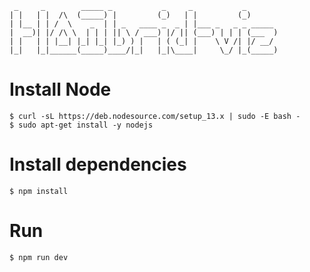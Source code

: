 ```
 _     _        _____ _           _     _           _       
| |   | |  /\  (_____) |         (_)   | |         (_)      
| |__ | | /  \    _  | | _   ____ _  _ | |___ _   _ _ _____ 
|  __)| |/ /\ \  | | | || \ / ___) |/ || (___) | | | (___  )
| |   | | |__| |_| |_| |_) ) |   | ( (_| |    \ V /| |/ __/ 
|_|   |_|______(_____)____/|_|   |_|\____|     \_/ |_(_____)
```                                                            

# Install Node

```
$ curl -sL https://deb.nodesource.com/setup_13.x | sudo -E bash -
$ sudo apt-get install -y nodejs
```

# Install dependencies

```
$ npm install
```

# Run

```
$ npm run dev
```

